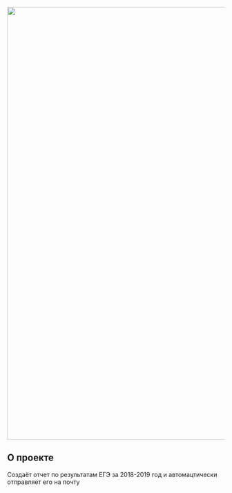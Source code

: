 <p align="center">
      <img src="https://ic.wampi.ru/2023/08/06/BEZ-IMENI-1.png" height='1000'>
</p>

## О проекте

Создаёт отчет по результатам ЕГЭ за 2018-2019 год и автомацтически отправляет его на почту

